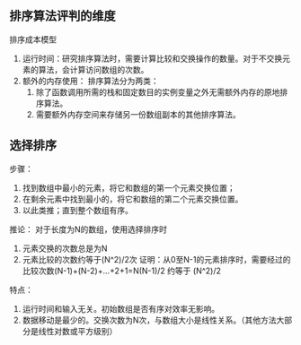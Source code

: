 ## 排序算法评判的维度

排序成本模型
1. 运行时间：研究排序算法时，需要计算比较和交换操作的数量。对于不交换元素的算法，会计算访问数组的次数。
2. 额外的内存使用：
	排序算法分为两类：
	1. 除了函数调用所需的栈和固定数目的实例变量之外无需额外内存的原地排序算法。
	2. 需要额外内存空间来存储另一份数组副本的其他排序算法。

## 选择排序

步骤：
1.	找到数组中最小的元素，将它和数组的第一个元素交换位置；
2.	在剩余元素中找到最小的，将它和数组的第二个元素交换位置。
3.	以此类推；直到整个数组有序。

推论：
对于长度为N的数组，使用选择排序时
1. 元素交换的次数总是为N
2. 元素比较的次数约等于(N^2)/2次
证明：从0至N-1的元素排序时，需要经过的比较次数(N-1)+(N-2)+...+2+1=N(N-1)/2   约等于 (N^2)/2

特点：
1. 运行时间和输入无关。初始数组是否有序对效率无影响。
2. 数据移动是最少的。交换次数为N次，与数组大小是线性关系。（其他方法大部分是线性对数或平方级别）




